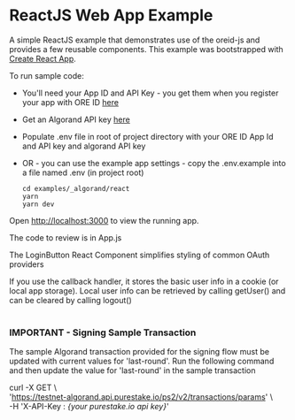 # ReactJS Web App Example

A simple ReactJS example that demonstrates use of the oreid-js and provides a few reusable components. This example was bootstrapped with [Create React App](https://github.com/facebook/create-react-app).

To run sample code:

- You'll need your App ID and API Key - you get them when you register your app with ORE ID [here](http://oreid.io/developer)
- Get an Algorand API key [here](https://developer.purestake.io/)
- Populate .env file in root of project directory with your ORE ID App Id and API key and algorand API key
- OR - you can use the example app settings - copy the .env.example into a file named .env (in project root)

    ```
    cd examples/_algorand/react
    yarn
    yarn dev
    ```

Open [http://localhost:3000](http://localhost:3000) to view the running app.

The code to review is in App.js

The LoginButton React Component simplifies styling of common OAuth providers</br>

If you use the callback handler, it stores the basic user info in a cookie (or local app storage). Local user info can be retrieved by calling getUser() and can be cleared by calling logout()
<br><br>
### IMPORTANT - Signing Sample Transaction
The sample Algorand transaction provided for the signing flow must be updated with current values for 'last-round'. Run the following command and then update the value for 'last-round' in the sample transaction

curl -X GET \\<br>
  'https://testnet-algorand.api.purestake.io/ps2/v2/transactions/params' \\<br>
  -H 'X-API-Key : *{your purestake.io api key}*'
